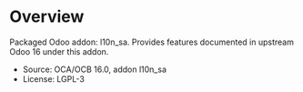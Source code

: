 # Overview

Packaged Odoo addon: l10n_sa. Provides features documented in upstream Odoo 16 under this addon.

- Source: OCA/OCB 16.0, addon l10n_sa
- License: LGPL-3
